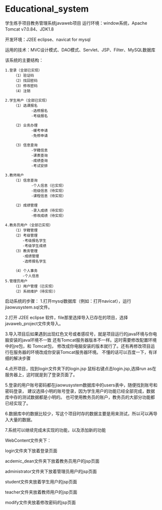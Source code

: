 # Educational_system
学生练手项目教务管理系统javaweb项目
运行环境：window系统，Apache Tomcat v7.0.84、JDK1.8

开发环境：J2EE eclipse、navicat for mysql

运用的技术：MVC设计模式、DAO模式、Servlet、JSP、Filter、MySQL数据库

该系统的主要结构：
```
1.登录（全部已实现）  
	（1）验证码  
	（2）找回密码  
	（3）修改密码  
	（4）注销  

2.学生用户（全部已实现）  
	（1）选课报名  
			-选修报名  
			-考级报名  

	（2）业务办理  
			-缓考申请  
			-免修申请  

	（3）信息查询  
			-学籍信息  
			-课表查询  
			-成绩查询  
			-考试安排  

3.教师用户  
	（1）信息查询  
			-个人信息（已实现）  
			-班级信息（待实现）  
			-课程信息（待实现）  

	（2）成绩管理  
			-录入成绩（待实现）  
			-修改成绩（待实现）  

4.教务员用户（全部已实现）  
	（1）学籍管理  
	（2）考级管理  
		-考级报名学生  	
		-考级学生成绩  
	（3）教务管理  
		-成绩管理  
		-选修报名学生  
	
	（4）个人事务  
		-个人信息  
5.管理员用户  
	（1）用户管理（已实现）  
	（2）系统维护（待实现））  
```
启动系统的步骤：
1.打开mysql数据库（例如：打开navicat），运行jiaowusystem.sql文件。

2.打开 J2EE eclipse 软件，file那里选择导入已存在的项目，选择javaweb_project文件夹导入。

3.导入项目后如果遇到出现红色叉号或者感叹号，就是项目运行的java环境与你电脑安装的java环境不一致 还有Tomcat服务器版本不一样。这时需要修改配置环境中的jre包，和 Tomcat包， 修改成你电脑安装的版本就行了。还有再修改项目运行在服务器的环境改成你安装Tomcat服务器环境。 不懂的话可以百度一下，有详细的解决步骤

4.点开项目，找到login文件夹下的login.jsp 鼠标右键点击login.jsp,选择run as在服务器上，这时就是到了登录页面了。

5.登录的用户账号密码都在jiaowusystem数据库中的users表中，随便找到账号和密码登录， 建议选择小明的账号登录，因为学生用户的功能已经全部完成，数据库中存的测试数据都是小明的。 也可使用教务员的账户，教务员的大部分功能都已经实现了。

6.数据库中的数据比较少，写这个项目时存的数据主要是用来测试，所以可以再导入大量的数据。

7.系统可以继续完成未实现的功能，以及添加新的功能

WebContent文件夹下：

login文件夹下放着登录页面

acdemic_dean文件夹下放着教务员用户的jsp页面

administrator文件夹下放着管理员用户的jsp页面

student文件夹放着学生用户的jsp页面

teacher文件夹放着教师用户的jsp页面

modify文件夹放着修改密码的jsp页面
